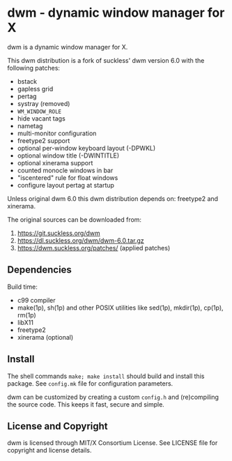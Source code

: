 dwm - dynamic window manager for X
==================================
dwm is a dynamic window manager for X.

This dwm distribution is a fork of suckless' dwm version 6.0 with the
following patches:
 * bstack
 * gapless grid
 * pertag
 * systray (removed)
 * `WM_WINDOW_ROLE`
 * hide vacant tags
 * nametag
 * multi-monitor configuration
 * freetype2 support
 * optional per-window keyboard layout (-DPWKL)
 * optional window title (-DWINTITLE)
 * optional xinerama support
 * counted monocle windows in bar
 * "iscentered" rule for float windows
 * configure layout pertag at startup

Unless original dwm 6.0 this dwm distribution depends on: freetype2
and xinerama.

The original sources can be downloaded from:

  1. https://git.suckless.org/dwm
  2. https://dl.suckless.org/dwm/dwm-6.0.tar.gz
  3. https://dwm.suckless.org/patches/ (applied patches)


Dependencies
------------
Build time:
- c99 compiler
- make(1p), sh(1p) and other POSIX utilities like sed(1p), mkdir(1p),
  cp(1p), rm(1p)
- libX11
- freetype2
- xinerama (optional)


Install
-------
The shell commands `make; make install` should build and install this
package.  See `config.mk` file for configuration parameters.

dwm can be customized by creating a custom `config.h` and
(re)compiling the source code.  This keeps it fast, secure and simple.


License and Copyright
---------------------
dwm is licensed through MIT/X Consortium License.
See LICENSE file for copyright and license details.


<!-- vim:ft=markdown:sw=2:ts=2:sts=2:et:cc=72:tw=70
End of file. -->
